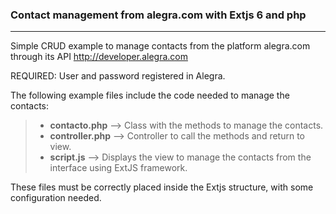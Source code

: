 ### Contact management from alegra.com with Extjs 6 and php
---------------------------------------

Simple CRUD example to manage contacts from the platform alegra.com through its API http://developer.alegra.com

REQUIRED: User and password registered in Alegra.

The following example files include the code needed to manage the contacts:
 
> - **contacto.php**    --> Class with the methods to manage the contacts.
> - **controller.php**  --> Controller to call the methods and return to view.
> - **script.js**       --> Displays the view to manage the contacts from the interface using ExtJS framework.

These files must be correctly placed inside the Extjs structure, with some configuration needed.
